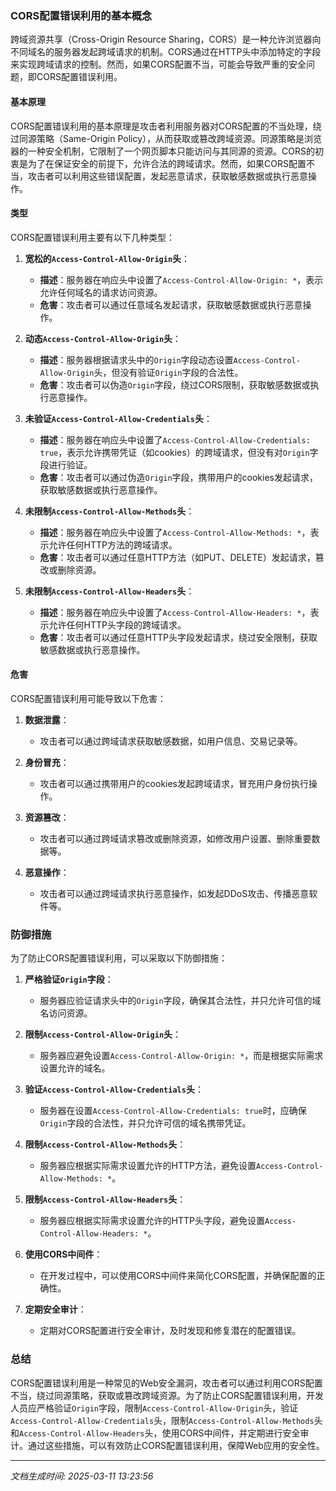 ### CORS配置错误利用的基本概念

跨域资源共享（Cross-Origin Resource Sharing，CORS）是一种允许浏览器向不同域名的服务器发起跨域请求的机制。CORS通过在HTTP头中添加特定的字段来实现跨域请求的控制。然而，如果CORS配置不当，可能会导致严重的安全问题，即CORS配置错误利用。

#### 基本原理

CORS配置错误利用的基本原理是攻击者利用服务器对CORS配置的不当处理，绕过同源策略（Same-Origin Policy），从而获取或篡改跨域资源。同源策略是浏览器的一种安全机制，它限制了一个网页脚本只能访问与其同源的资源。CORS的初衷是为了在保证安全的前提下，允许合法的跨域请求。然而，如果CORS配置不当，攻击者可以利用这些错误配置，发起恶意请求，获取敏感数据或执行恶意操作。

#### 类型

CORS配置错误利用主要有以下几种类型：

1. **宽松的`Access-Control-Allow-Origin`头**：
   - **描述**：服务器在响应头中设置了`Access-Control-Allow-Origin: *`，表示允许任何域名的请求访问资源。
   - **危害**：攻击者可以通过任意域名发起请求，获取敏感数据或执行恶意操作。

2. **动态`Access-Control-Allow-Origin`头**：
   - **描述**：服务器根据请求头中的`Origin`字段动态设置`Access-Control-Allow-Origin`头，但没有验证`Origin`字段的合法性。
   - **危害**：攻击者可以伪造`Origin`字段，绕过CORS限制，获取敏感数据或执行恶意操作。

3. **未验证`Access-Control-Allow-Credentials`头**：
   - **描述**：服务器在响应头中设置了`Access-Control-Allow-Credentials: true`，表示允许携带凭证（如cookies）的跨域请求，但没有对`Origin`字段进行验证。
   - **危害**：攻击者可以通过伪造`Origin`字段，携带用户的cookies发起请求，获取敏感数据或执行恶意操作。

4. **未限制`Access-Control-Allow-Methods`头**：
   - **描述**：服务器在响应头中设置了`Access-Control-Allow-Methods: *`，表示允许任何HTTP方法的跨域请求。
   - **危害**：攻击者可以通过任意HTTP方法（如PUT、DELETE）发起请求，篡改或删除资源。

5. **未限制`Access-Control-Allow-Headers`头**：
   - **描述**：服务器在响应头中设置了`Access-Control-Allow-Headers: *`，表示允许任何HTTP头字段的跨域请求。
   - **危害**：攻击者可以通过任意HTTP头字段发起请求，绕过安全限制，获取敏感数据或执行恶意操作。

#### 危害

CORS配置错误利用可能导致以下危害：

1. **数据泄露**：
   - 攻击者可以通过跨域请求获取敏感数据，如用户信息、交易记录等。

2. **身份冒充**：
   - 攻击者可以通过携带用户的cookies发起跨域请求，冒充用户身份执行操作。

3. **资源篡改**：
   - 攻击者可以通过跨域请求篡改或删除资源，如修改用户设置、删除重要数据等。

4. **恶意操作**：
   - 攻击者可以通过跨域请求执行恶意操作，如发起DDoS攻击、传播恶意软件等。

### 防御措施

为了防止CORS配置错误利用，可以采取以下防御措施：

1. **严格验证`Origin`字段**：
   - 服务器应验证请求头中的`Origin`字段，确保其合法性，并只允许可信的域名访问资源。

2. **限制`Access-Control-Allow-Origin`头**：
   - 服务器应避免设置`Access-Control-Allow-Origin: *`，而是根据实际需求设置允许的域名。

3. **验证`Access-Control-Allow-Credentials`头**：
   - 服务器在设置`Access-Control-Allow-Credentials: true`时，应确保`Origin`字段的合法性，并只允许可信的域名携带凭证。

4. **限制`Access-Control-Allow-Methods`头**：
   - 服务器应根据实际需求设置允许的HTTP方法，避免设置`Access-Control-Allow-Methods: *`。

5. **限制`Access-Control-Allow-Headers`头**：
   - 服务器应根据实际需求设置允许的HTTP头字段，避免设置`Access-Control-Allow-Headers: *`。

6. **使用CORS中间件**：
   - 在开发过程中，可以使用CORS中间件来简化CORS配置，并确保配置的正确性。

7. **定期安全审计**：
   - 定期对CORS配置进行安全审计，及时发现和修复潜在的配置错误。

### 总结

CORS配置错误利用是一种常见的Web安全漏洞，攻击者可以通过利用CORS配置不当，绕过同源策略，获取或篡改跨域资源。为了防止CORS配置错误利用，开发人员应严格验证`Origin`字段，限制`Access-Control-Allow-Origin`头，验证`Access-Control-Allow-Credentials`头，限制`Access-Control-Allow-Methods`头和`Access-Control-Allow-Headers`头，使用CORS中间件，并定期进行安全审计。通过这些措施，可以有效防止CORS配置错误利用，保障Web应用的安全性。

---

*文档生成时间: 2025-03-11 13:23:56*























